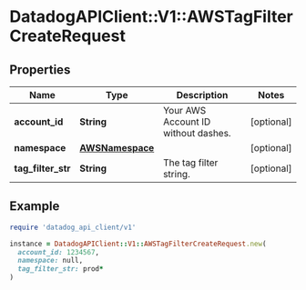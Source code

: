 # DatadogAPIClient::V1::AWSTagFilterCreateRequest

## Properties

| Name | Type | Description | Notes |
| ---- | ---- | ----------- | ----- |
| **account_id** | **String** | Your AWS Account ID without dashes. | [optional] |
| **namespace** | [**AWSNamespace**](AWSNamespace.md) |  | [optional] |
| **tag_filter_str** | **String** | The tag filter string. | [optional] |

## Example

```ruby
require 'datadog_api_client/v1'

instance = DatadogAPIClient::V1::AWSTagFilterCreateRequest.new(
  account_id: 1234567,
  namespace: null,
  tag_filter_str: prod*
)
```

